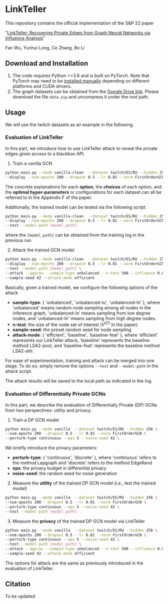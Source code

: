 # LinkTeller

This repository contains the official implementation of the S&P 22 paper

"[LinkTeller: Recovering Private Edges from Graph Neural Networks via Influence Analysis](https://arxiv.org/abs/2108.06504)"

Fan Wu, Yunhui Long, Ce Zhang, Bo Li

## Download and Installation

1. The code requires Python >=3.6 and is built on PyTorch. Note that PyTorch may need to be [installed manually](https://pytorch.org/get-started/locally/) depending on different platforms and CUDA drivers.
2. The graph datasets can be obtained from the [Google Drive link](https://drive.google.com/file/d/1_TV_XNy0ljy_KWli30k_n4Kcj3pgwzPx/view?usp=sharing). Please download the file ``data.zip`` and uncompress it under the root path.

## Usage

We will use the twitch datasets as an example in the following.

### Evaluation of LinkTeller

In this part, we introduce how to use LinkTeller attack to reveal the private edges given access to a blackbox API.

1. Train a vanilla GCN

```bash
python main.py --mode vanilla-clean  --dataset twitch/ES/RU --hidden 256 \
--display --num-epochs 200 --dropout 0.5 --lr 0.01 --norm FirstOrderGCN
```

The concrete explanations for each **option**, the **choices** of each option, and the **optimal hyper-parameters** or configurations for each dataset can all be referred to in the Appendix F of the paper.

Additionally, the trained model can be tested via the following script:

```bash
python main.py --mode vanilla-clean  --dataset twitch/ES/RU --hidden 256 \
--display --num-epochs 200 --dropout 0.5 --lr 0.01 --norm FirstOrderGCN \
--test --model-path [model_path]
```

where the ``[model_path]`` can be obtained from the training log in the previous run.

2. Attack the trained GCN model

```bash
python main.py --mode vanilla-clean  --dataset twitch/ES/RU --hidden 256 \
--display --num-epochs 200 --dropout 0.5 --lr 0.01 --norm FirstOrderGCN \
--test --model-path [model_path] \
--attack --approx --sample-type unbalanced --n-test 500 --influence 0.0001 \
--sample-seed 42 --attack-mode efficient
```

Basically, given a trained model, we configure the following options of the attack

* **sample-type**: { 'unbalanced', 'unbalanced-lo', 'unbalanced-hi' }, where 'unbalanced' means random node sampling among all nodes in the inference graph, 'unbalanced-lo' means sampling from low degree nodes, and 'unbalanced-hi' means sampling from high degree nodes.
* **n-test**: the size of the node set of interest ($V^{(C)}$ In the paper)
* **sample-seed:** the preset random seed for node sampling
* **attack-mode**: { 'efficient', 'baseline', 'baseline-feat' }, where 'efficient' represents our LinkTeller attack, 'baseline' represents the baseline method LSA2-post, and 'baseline-feat' represents the baseline method LSA2-attr.

For ease of experimentation, training and attack can be merged into one stage. To do so, simply remove the options ``--test`` and ``--model-path`` in the attack script.

The attack results will be saved to the local path as indicated in the log.

### Evaluation of Differentially Private GCNs

In this part, we describe the evaluation of Differentially Private (DP) GCNs from two perspectives: utility and privacy.

1. Train a DP GCN model

```bash
python main.py --mode vanilla  --dataset twitch/ES/RU --hidden 256 \
--num-epochs 200 --dropout 0.5 --lr 0.01 --norm FirstOrderGCN \
--perturb-type continuous --eps 5 --noise-seed 42 \
```

We briefly introduce the privacy parameters:

* **perturb-type**: { 'continuous', 'discrete' }, where 'continuous' refers to the method Lapgraph and 'discrete' refers to the method EdgeRand
* **eps**: the privacy budget in differential privacy
* **noise-seed**: the random seed for noise generation

2. Measure the **utility** of the trained DP GCN model (i.e., test the trained model)

```bash
python main.py --mode vanilla  --dataset twitch/ES/RU --hidden 256 \
--num-epochs 200 --dropout 0.5 --lr 0.01 --norm FirstOrderGCN \
--perturb-type continuous --eps 5 --noise-seed 42 \
--test --model-path [model_path]
```

3. Measure the **privacy** of the trained DP GCN model via LinkTeller

```bash
python main.py --mode vanilla  --dataset twitch/ES/RU --hidden 256 \
--num-epochs 200 --dropout 0.5 --lr 0.01 --norm FirstOrderGCN \
--perturb-type continuous --eps 5 --noise-seed 42 \
--test --model-path [model_path] \
--attack --approx --sample-type unbalanced --n-test 500 --influence 0.0001 \
--sample-seed 42 --attack-mode efficient
```

The options for attack are the same as previously introduced in the evaluation of LinkTeller.

## Citation

To be updated